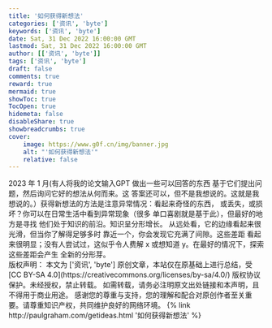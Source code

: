 ```yaml
---
title: '如何获得新想法'
categories: ['资讯', 'byte']
keywords: ['资讯', 'byte']
date: Sat, 31 Dec 2022 16:00:00 GMT
lastmod: Sat, 31 Dec 2022 16:00:00 GMT
author: [['资讯', 'byte']]
tags: ['资讯', 'byte']
draft: false 
comments: true
reward: true 
mermaid: true 
showToc: true 
TocOpen: true 
hidemeta: false 
disableShare: true 
showbreadcrumbs: true 
cover:
    image: https://www.g0f.cn/img/banner.jpg
    alt: "'如何获得新想法'"
    relative: false
---
```


<div>
2023 年 1 月(有人将我的论文输入GPT 做出一些可以回答的东西
基于它们提出问题，然后询问它好的想法从何而来。这
答案还可以，但不是我想说的。这就是我想说的。）获得新想法的方法是注意异常情况：看起来奇怪的东西，
或丢失，或损坏？你可以在日常生活中看到异常现象（很多
单口喜剧就是基于此），但最好的地方是寻找
他们处于知识的前沿。知识呈分形增长。
从远处看，它的边缘看起来很光滑，但当你了解得足够多时
靠近一个，你会发现它充满了间隙。这些差距
看起来很明显；没有人尝试过，这似乎令人费解
x 或想知道 y。在最好的情况下，探索这些差距会产生
全新的分形芽。
</div>

<div>
版权声明：
本文为 ['资讯', 'byte'] 原创文章，本站仅在原基础上进行总结，受 [CC BY-SA 4.0](https://creativecommons.org/licenses/by-sa/4.0/) 版权协议保护。未经授权，禁止转载。
如需转载，请务必注明原文出处链接和本声明，且不得用于商业用途。
感谢您的尊重与支持，您的理解和配合对原创作者至关重要。请尊重知识产权，共同维护良好的网络环境。
{% link http://paulgraham.com/getideas.html '如何获得新想法' %}
</div>

